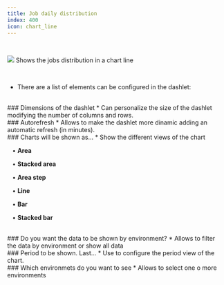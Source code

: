 ```yaml
---
title: Job daily distribution
index: 400
icon: chart_line
---
```


    
<br />

<img src="/static/images/icons/chart_line.png" /> Shows the jobs distribution in a chart line


<br />

* There are a list of elements can be configured in the dashlet:

<br />
### Dimensions of the dashlet
* Can personalize the size of the dashlet modifying the number of columns and rows.

<br />
### Autorefresh
* Allows to make the dashlet more dinamic adding an automatic refresh (in minutes).


<br />
### Charts will be shown as...
* Show the different views of the chart <br />


&nbsp; &nbsp;• **Area** <br />

&nbsp; &nbsp;• **Stacked area** <br />

&nbsp; &nbsp;• **Area step** <br />

&nbsp; &nbsp;• **Line** <br />

&nbsp; &nbsp;• **Bar** <br />

&nbsp; &nbsp;• **Stacked bar** 

<br />
### Do you want the data to be shown by environment?
* Allows to filter the data by environment or show all data

<br />
### Period to be shown. Last...
* Use to configure the period view of the chart. 

<br />
### Which environmets do you want to see
* Allows to select one o more environments
